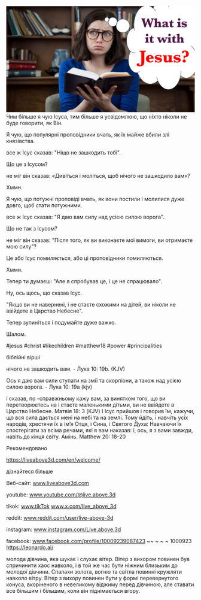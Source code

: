 ![Video cover image](../cover.jpeg)
Чим більше я чую Ісуса, тим більше я усвідомлюю, що ніхто ніколи не буде говорити, як Він.

Я чую, що популярні проповідники вчать, як їх майже вбили злі князівства.

все ж Ісус сказав: "Ніщо не зашкодить тобі".

Що це з Ісусом?

не міг він сказав: «Дивіться і моліться, щоб нічого не зашкодило вам»?

Хммн.

Я чую, що потужні проповіді вчать, як вони постили і молилися дуже довго, щоб стати потужними.

все ж Ісус сказав: "Я даю вам силу над усією силою ворога".

Що не так з Ісусом?

не міг він сказав: "Після того, як ви виконаєте мої вимоги, ви отримаєте мою силу"?

Це або Ісус помиляється, або ці проповідники помиляються.

Хммн.

Тепер ти думаєш: "Але я спробував це, і це не спрацювало".

Ну, ось щось, що сказав Ісус.

"Якщо ви не навернені, і не стаєте схожими на дітей, ви ніколи не ввійдете в Царство Небесне".

Тепер зупиніться і подумайте дуже важко.

Шалом.


#jesus #christ #likechildren #matthew18 #power #principalities


біблійні вірші

нічого не зашкодить вам. - Лука 10: 19b. (KJV)

Ось я даю вам сили ступати на змії та скорпіони, а також над усією силою ворога. - Лука 10: 19а (kjv)

і сказав, по -справжньому кажу вам, за винятком того, що ви перетворюєтесь на і стаєте маленькими дітьми, ви не ввійдете в Царство Небесне. Матвія 18: 3 (KJV)
І Ісус прийшов і говорив їм, кажучи, що вся сила дається мені на небі та на землі. Тому йдіть, і навчіть усіх народів, хрестячи їх в ім’я Отця, і Сина, і Святого Духа: Навчаючи їх спостерігати за всіма речами, які я вам наказав: і, ось, я з вами завжди, навіть до кінця світу. Амінь. Matthew 20: 18-20


Рекомендовано

https://liveabove3d.com/en/welcome/


дізнайтеся більше

Веб-сайт: www.liveabove3d.com

youtube: www.youtube.com/@live.above.3d

tikok: www.tikTok www.x.com/live_above_3d

reddit: www.reddit.com/user/live-above-3d

instagram: www.instagram.com/Live.above.3d

facebook: www.facebook.com/profile/10009239087423 ~~ ~ ~ ~ 1000923 https://leonardo.ai/

молода дівчина, яка шукає і слухає вітер. Вітер з вихором повинен був спричинити хаос навколо, і в той же час бути ніжним близьким до молодої дівчини. Спалахи золота, вогню та світла повинні кружляти навколо вітру. Вітер з вихору повинен бути у формі перевернутого конуса, вкоріненого в невеликому віджиму перед дівчиною, але ставати все більшим і більшим, коли він піднімається вгору.


